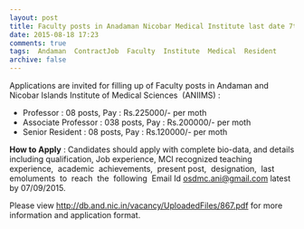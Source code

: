```yaml
---
layout: post
title: Faculty posts in Anadaman Nicobar Medical Institute last date 7th Sep 2015   
date: 2015-08-18 17:23
comments: true
tags:  Andaman  ContractJob  Faculty  Institute  Medical  Resident 
archive: false
---
```

Applications are invited for filling up of Faculty posts in Andaman and Nicobar Islands Institute of Medical Sciences  (ANIIMS) :   

- Professor : 08 posts, Pay : Rs.225000/- per moth
- Associate Professor : 038 posts, Pay : Rs.200000/- per moth
- Senior Resident : 08 posts, Pay : Rs.120000/- per moth


**How to Apply** : Candidates should apply with complete bio-data, and details including qualification, Job experience, MCI recognized teaching  experience,  academic  achievements,  present post,  designation,  last  emoluments  to  reach  the  following  Email Id 
osdmc.ani@gmail.com latest  by 07/09/2015.


Please view <http://db.and.nic.in/vacancy/UploadedFiles/867.pdf>  for more information and application format.



